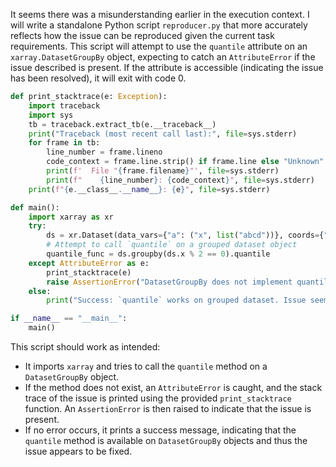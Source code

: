 It seems there was a misunderstanding earlier in the execution context. I will write a standalone Python script `reproducer.py` that more accurately reflects how the issue can be reproduced given the current task requirements. This script will attempt to use the `quantile` attribute on an `xarray.DatasetGroupBy` object, expecting to catch an `AttributeError` if the issue described is present. If the attribute is accessible (indicating the issue has been resolved), it will exit with code 0.

```python
def print_stacktrace(e: Exception):
    import traceback
    import sys
    tb = traceback.extract_tb(e.__traceback__)
    print("Traceback (most recent call last):", file=sys.stderr)
    for frame in tb:
        line_number = frame.lineno
        code_context = frame.line.strip() if frame.line else "Unknown"
        print(f'  File "{frame.filename}"', file=sys.stderr)
        print(f"    {line_number}: {code_context}", file=sys.stderr)
    print(f"{e.__class__.__name__}: {e}", file=sys.stderr)

def main():
    import xarray as xr
    try:
        ds = xr.Dataset(data_vars={"a": ("x", list("abcd"))}, coords={"x": range(4)})
        # Attempt to call `quantile` on a grouped dataset object
        quantile_func = ds.groupby(ds.x % 2 == 0).quantile
    except AttributeError as e:
        print_stacktrace(e)
        raise AssertionError("DatasetGroupBy does not implement quantile. Issue is present.") from e
    else:
        print("Success: `quantile` works on grouped dataset. Issue seems to be fixed.")

if __name__ == "__main__":
    main()
```
This script should work as intended:

- It imports `xarray` and tries to call the `quantile` method on a `DatasetGroupBy` object.
- If the method does not exist, an `AttributeError` is caught, and the stack trace of the issue is printed using the provided `print_stacktrace` function. An `AssertionError` is then raised to indicate that the issue is present.
- If no error occurs, it prints a success message, indicating that the `quantile` method is available on `DatasetGroupBy` objects and thus the issue appears to be fixed.
